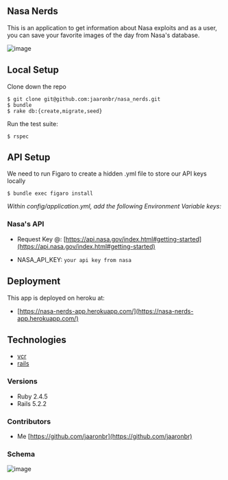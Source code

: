 ## Nasa Nerds
This is an application to get information about Nasa exploits and as a user,
you can save your favorite images of the day from Nasa's database.

![image](https://user-images.githubusercontent.com/40776966/56242173-e2cb3b80-6054-11e9-8736-430c6f8a92ca.png)

## Local Setup

Clone down the repo
```
$ git clone git@github.com:jaaronbr/nasa_nerds.git
$ bundle
$ rake db:{create,migrate,seed}
```

Run the test suite:
```
$ rspec
```

## API Setup
We need to run Figaro to create a hidden .yml file to store our API keys locally

```
$ bundle exec figaro install
```

*Within config/application.yml, add the following Environment Variable keys:*

### Nasa's API
* Request Key @:
[https://api.nasa.gov/index.html#getting-started](https://api.nasa.gov/index.html#getting-started)

* NASA_API_KEY: `your api key from nasa`

## Deployment

This app is deployed on heroku at:

* [https://nasa-nerds-app.herokuapp.com/](https://nasa-nerds-app.herokuapp.com/)

## Technologies

* [vcr](https://github.com/vcr/vcr)
* [rails](https://rubyonrails.org/)

### Versions

* Ruby 2.4.5
* Rails 5.2.2

### Contributors

* Me   [https://github.com/jaaronbr](https://github.com/jaaronbr)

### Schema

![image](https://user-images.githubusercontent.com/40776966/56101800-e0e26a80-5ee4-11e9-8038-79b7ff0d1f94.png)

